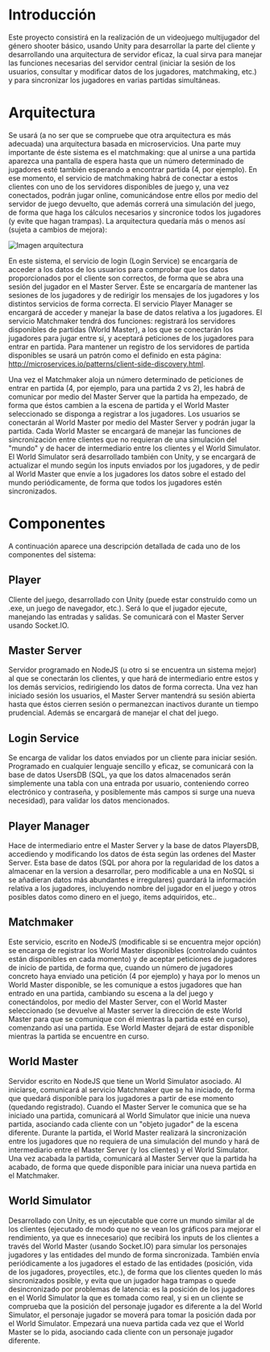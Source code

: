 # Introducción

Este proyecto consistirá en la realización de un videojuego multijugador del género shooter básico, usando Unity para desarrollar la parte del cliente y desarrollando una arquitectura de servidor eficaz, la cual sirva para manejar las funciones necesarias del servidor central (iniciar la sesión de los usuarios, consultar y modificar datos de los jugadores, matchmaking, etc.) y para sincronizar los jugadores en varias partidas simultáneas.

# Arquitectura

Se usará (a no ser que se compruebe que otra arquitectura es más adecuada) una arquitectura basada en microservicios. Una parte muy importante de éste sistema es el matchmaking: que al unirse a una partida aparezca una pantalla de espera hasta que un número determinado de jugadores esté también esperando a encontrar partida (4, por ejemplo). En ese momento, el servicio de matchmaking habrá de conectar a estos clientes con uno de los servidores disponibles de juego y, una vez conectados, podrán jugar online, comunicándose entre ellos por medio del servidor de juego devuelto, que además correrá una simulación del juego, de forma que haga los cálculos necesarios y sincronice todos los jugadores (y evite que hagan trampas). La arquitectura quedaría más o menos así (sujeta a cambios de mejora):

![Imagen arquitectura](http://i1152.photobucket.com/albums/p483/Plenidag/Arquitectura_2_zpsb2gvhjpz.png)

En este sistema, el servicio de login (Login Service) se encargaría de acceder a los datos de los usuarios para comprobar que los datos proporcionados por el cliente son correctos, de forma que se abra una sesión del jugador en el Master Server. Éste se encargaría de mantener las sesiones de los jugadores y de redirigir los mensajes de los jugadores y los distintos servicios de forma correcta. El servicio Player Manager se encargará de acceder y manejar la base de datos relativa a los jugadores. El servicio Matchmaker tendrá dos funciones: registrará los servidores disponibles de partidas (World Master), a los que se conectarán los jugadores para jugar entre sí, y aceptará peticiones de los jugadores para entrar en partida. Para mantener un registro de los servidores de partida disponibles se usará un patrón como el definido en esta página: http://microservices.io/patterns/client-side-discovery.html.

Una vez el Matchmaker aloja un número determinado de peticiones de entrar en partida (4, por ejemplo, para una partida 2 vs 2), les habrá de comunicar por medio del Master Server que la partida ha empezado, de forma que éstos cambien a la escena de partida y el World Master seleccionado se disponga a registrar a los jugadores. Los usuarios se conectarán al World Master por medio del Master Server y podrán jugar la partida. Cada World Master se encargará de manejar las funciones de sincronización entre clientes que no requieran de una simulación del "mundo" y de hacer de intermediario entre los clientes y el World Simulator. El World Simulator será desarrollado también con Unity, y se encargará de actualizar el mundo según los inputs enviados por los jugadores, y de pedir al World Master que envíe a los jugadores los datos sobre el estado del mundo periódicamente, de forma que todos los jugadores estén sincronizados.

# Componentes

A continuación aparece una descripción detallada de cada uno de los componentes del sistema:

## Player

Cliente del juego, desarrollado con Unity (puede estar construído como un .exe, un juego de navegador, etc.). Será lo que el jugador ejecute, manejando las entradas y salidas. Se comunicará con el Master Server usando Socket.IO.

## Master Server

Servidor programado en NodeJS (u otro si se encuentra un sistema mejor) al que se conectarán los clientes, y que hará de intermediario entre estos y los demás servicios, redirigiendo los datos de forma correcta. Una vez han iniciado sesión los usuarios, el Master Server mantendrá su sesión abierta hasta que éstos cierren sesión o permanezcan inactivos durante un tiempo prudencial. Además se encargará de manejar el chat del juego.

## Login Service

Se encarga de validar los datos enviados por un cliente para iniciar sesión. Programado en cualquier lenguaje sencillo y eficaz, se comunicará con la base de datos UsersDB (SQL, ya que los datos almacenados serán simplemente una tabla con una entrada por usuario, conteniendo correo electrónico y contraseña, y posiblemente más campos si surge una nueva necesidad), para validar los datos mencionados.

## Player Manager

Hace de intermediario entre el Master Server y la base de datos PlayersDB, accediendo y modificando los datos de ésta según las ordenes del Master Server. Esta base de datos (SQL por ahora por la regularidad de los datos a almacenar en la version a desarrollar, pero modificable a una en NoSQL si se añadieran datos más abundantes e irregulares) guardará la información relativa a los jugadores, incluyendo nombre del jugador en el juego y otros posibles datos como dinero en el juego, items adquiridos, etc..

## Matchmaker

Este servicio, escrito en NodeJS (modificable si se encuentra mejor opción) se encarga de registrar los World Master disponibles (controlando cuántos están disponibles en cada momento) y de aceptar peticiones de jugadores de inicio de partida, de forma que, cuando un número de jugadores concreto haya enviado una petición (4 por ejemplo) y haya por lo menos un World Master disponible, se les comunique a estos jugadores que han entrado en una partida, cambiando su escena a la del juego y conectándolos, por medio del Master Server, con el World Master seleccionado (se devuelve al Master server la dirección de este World Master para que se comunique con él mientras la partida esté en curso), comenzando así una partida. Ese World Master dejará de estar disponible mientras la partida se encuentre en curso.

## World Master

Servidor escrito en NodeJS que tiene un World Simulator asociado. Al iniciarse, comunicará al servicio Matchmaker que se ha iniciado, de forma que quedará disponible para los jugadores a partir de ese momento (quedando registrado). Cuando el Master Server le comunica que se ha iniciado una partida, comunicará al World Simulator que inicie una nueva partida, asociando cada cliente con un "objeto jugador" de la escena diferente. Durante la partida, el World Master realizará la sincronización entre los jugadores que no requiera de una simulación del mundo y hará de intermediario entre el Master Server (y los clientes) y el World Simulator. Una vez acabada la partida, comunicará al Master Server que la partida ha acabado, de forma que quede disponible para iniciar una nueva partida en el Matchmaker.

## World Simulator

Desarrollado con Unity, es un ejecutable que corre un mundo similar al de los clientes (ejecutado de modo que no se vean los gráficos para mejorar el rendimiento, ya que es innecesario) que recibirá los inputs de los clientes a través del World Master (usando Socket.IO) para simular los personajes jugadores y las entidades del mundo de forma sincronizada. También envía periódicamente a los jugadores el estado de las entidades (posición, vida de los jugadores, proyectiles, etc.), de forma que los clientes queden lo más sincronizados posible, y evita que un jugador haga trampas o quede desincronizado por problemas de latencia: es la posición de los jugadores en el World Simulator la que es tomada como real, y si en un cliente se comprueba que la posición del personaje jugador es diferente a la del World Simulator, el personaje jugador se moverá para tomar la posición dada por el World Simulator. Empezará una nueva partida cada vez que el World Master se lo pida, asociando cada cliente con un personaje jugador diferente.
